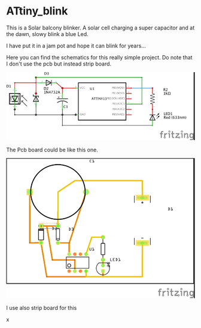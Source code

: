 # ATtiny_blink

This is a Solar balcony blinker. A solar cell charging a super capacitor and at the dawn, slowy blink a blue Led.

I have put it in a jam pot and hope it can blink for years...



Here you can find the schematics for this really simple project. Do note that I don't use the pcb but instead strip board.

![attiny_blink_schema.jpg](/Pict/attiny_blink_schema.jpg)

The Pcb board could be like this one.

![attiny_blink_pcb.jpg](/Pict/attiny_blink_pcb.jpg)

I use also strip board for this


x

